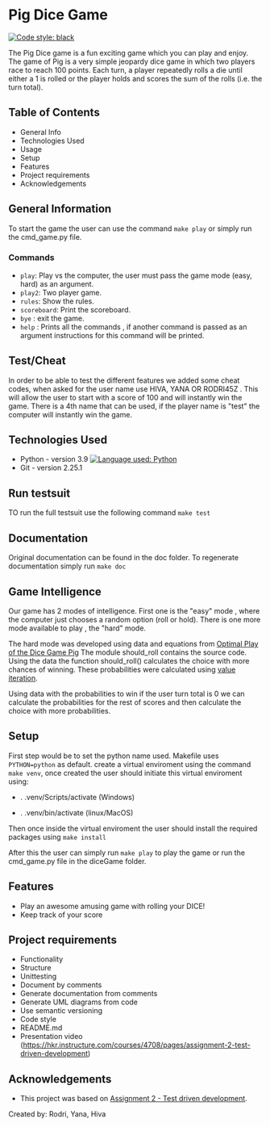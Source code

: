
Pig Dice Game
==========================
[![Code style: black](https://img.shields.io/badge/code%20style-black-000000.svg)](https://github.com/psf/black)


The Pig Dice game is a fun exciting game which you can play and enjoy. The game of Pig is a very simple jeopardy dice game in which two players race to reach 100 points. Each turn, a player repeatedly rolls a die until either a 1 is rolled or the player holds and scores the sum of the rolls (i.e. the turn total).


## Table of Contents
* General Info
* Technologies Used
* Usage
* Setup
* Features
* Project requirements
* Acknowledgements


## General Information
To start the game the user can use the command `make play` or simply run the cmd_game.py file.

### Commands
- `play`: Play vs the computer, the user must pass the game mode (easy, hard) as an argument. 
- `play2`: Two player game.
- `rules`: Show the rules.
- `scoreboard`: Print the scoreboard.
- `bye` : exit the game.
- `help` : Prints all the commands , if another command is passed as an argument instructions for this command will be printed.

## Test/Cheat
In order to be able to test the different features we added some cheat codes, when asked for the user name use HIVA, YANA OR RODRI45Z . This will allow the user to start with a score of 100 and will instantly win the game.
There is a 4th name that can be used, if the player name is "test" the computer will instantly win the game.

## Technologies Used
- Python - version 3.9 [![Language used: Python](https://img.shields.io/badge/Python-3776AB?style=for-the-badge&logo=python&logoColor=white)](https://github.com/python)
- Git - version 2.25.1 


## Run testsuit
TO run the full testsuit use the following command `make test`

## Documentation
Original documentation can be found in the doc folder. To regenerate documentation simply run `make doc`

## Game Intelligence
Our game has 2 modes of intelligence.
First one is the "easy" mode , where the computer just chooses a random option (roll or hold).
There is one more mode available to play , the "hard" mode.


The hard mode was developed using data and equations from [Optimal Play of the Dice Game Pig](http://cs.gettysburg.edu/~tneller/papers/pig.zip)
The module should_roll contains the source code. Using the data the function should_roll() calculates the choice with more chances of winning. These probabilities were calculated using [value iteration](https://en.wikipedia.org/wiki/Markov_decision_process#Value_iteration). 

Using data with the probabilities to win if the user turn total is 0 we can calculate the probabilities for the rest of scores and then calculate the choice with more probabilities.


## Setup
First step would be to set the python name used. Makefile uses `PYTHON=python` as default.
create a virtual enviroment using the command `make venv`, once created the user should initiate this virtual enviroment using:

- . .venv/Scripts/activate (Windows)

- . .venv/bin/activate (linux/MacOS)

Then once inside the virtual enviroment the user should install the required packages using `make install`

After this the user can simply run `make play` to play the game or run the cmd_game.py file in the diceGame folder.


## Features
- Play an awesome amusing game with rolling your DICE!
- Keep track of your score


## Project requirements
- Functionality
- Structure
- Unittesting
- Document by comments
- Generate documentation from comments
- Generate UML diagrams from code
- Use semantic versioning
- Code style
- README.md
- Presentation video
(https://hkr.instructure.com/courses/4708/pages/assignment-2-test-driven-development)


## Acknowledgements
- This project was based on [Assignment 2 - Test driven development](https://en.wikipedia.org/wiki/Pig_(dice_game)).


Created by: Rodri, Yana, Hiva